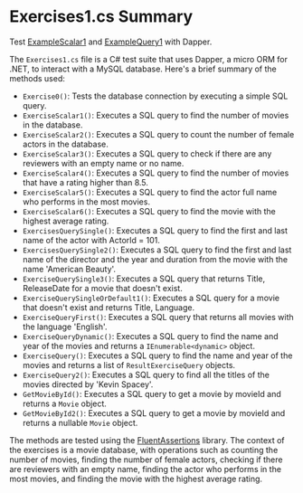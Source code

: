 ﻿# Exercises1.cs Summary

Test [ExampleScalar1](../Example1.cs::ExampleScalar1) and [ExampleQuery1](../ExampleQuery1) with Dapper.

The `Exercises1.cs` file is a C# test suite that uses Dapper, a micro ORM for .NET, to interact with a MySQL database. Here's a brief summary of the methods used:



- `Exercise0()`: Tests the database connection by executing a simple SQL query.
- `ExerciseScalar1()`: Executes a SQL query to find the number of movies in the database.
- `ExerciseScalar2()`: Executes a SQL query to count the number of female actors in the database.
- `ExerciseScalar3()`: Executes a SQL query to check if there are any reviewers with an empty name or no name.
- `ExerciseScalar4()`: Executes a SQL query to find the number of movies that have a rating higher than 8.5.
- `ExerciseScalar5()`: Executes a SQL query to find the actor full name who performs in the most movies.
- `ExerciseScalar6()`: Executes a SQL query to find the movie with the highest average rating.
- `ExercisesQuerySingle()`: Executes a SQL query to find the first and last name of the actor with ActorId = 101.
- `ExercisesQuerySingle2()`: Executes a SQL query to find the first and last name of the director and the year and duration from the movie with the name 'American Beauty'.
- `ExerciseQuerySingle3()`: Executes a SQL query that returns Title, ReleaseDate for a movie that doesn't exist.
- `ExerciseQuerySingleOrDefault1()`: Executes a SQL query for a movie that doesn't exist and returns Title, Language.
- `ExerciseQueryFirst()`: Executes a SQL query that returns all movies with the language 'English'.
- `ExerciseQueryDynamic()`: Executes a SQL query to find the name and year of the movies and returns a `IEnumerable<dynamic>` object.
- `ExerciseQuery()`: Executes a SQL query to find the name and year of the movies and returns a list of `ResultExerciseQuery` objects.
- `ExerciseQuery2()`: Executes a SQL query to find all the titles of the movies directed by 'Kevin Spacey'.
- `GetMovieById()`: Executes a SQL query to get a movie by movieId and returns a `Movie` object.
- `GetMovieById2()`: Executes a SQL query to get a movie by movieId and returns a nullable `Movie` object.

The methods are tested using the [FluentAssertions](https://fluentassertions.com/) library. The context of the exercises is a movie database, with operations such as counting the number of movies, finding the number of female actors, checking if there are reviewers with an empty name, finding the actor who performs in the most movies, and finding the movie with the highest average rating.
